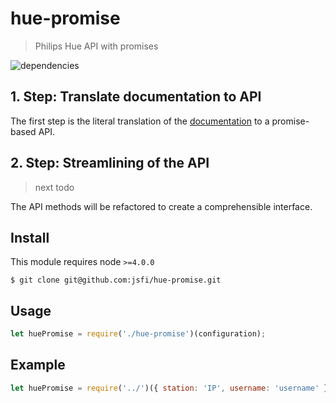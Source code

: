 # hue-promise

> Philips Hue API with promises

![dependencies](https://david-dm.org/jsfi/hue-promise.svg)

## 1. Step: Translate documentation to API

The first step is the literal translation of the [documentation](http://www.developers.meethue.com/documentation/configuration-api) to a promise-based API.

## 2. Step: Streamlining of the API

> next todo

The API methods will be refactored to create a comprehensible interface.

## Install

This module requires node `>=4.0.0`

```
$ git clone git@github.com:jsfi/hue-promise.git
```

## Usage

```js
let huePromise = require('./hue-promise')(configuration);
```

## Example

```js
let huePromise = require('../')({ station: 'IP', username: 'username' });
```
